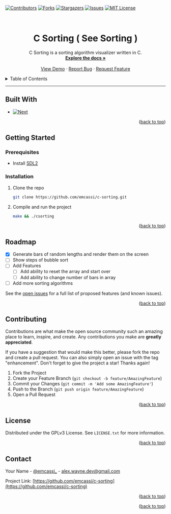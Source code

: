 <!-- Improved compatibility of back to top link: See: https://github.com/othneildrew/Best-README-Template/pull/73 -->
<a name="readme-top"></a>
<!--
*** Thanks for checking out the Best-README-Template. If you have a suggestion
*** that would make this better, please fork the repo and create a pull request
*** or simply open an issue with the tag "enhancement".
*** Don't forget to give the project a star!
*** Thanks again! Now go create something AMAZING! :D
-->



<!-- PROJECT SHIELDS -->
<!--
*** I'm using markdown "reference style" links for readability.
*** Reference links are enclosed in brackets [ ] instead of parentheses ( ).
*** See the bottom of this document for the declaration of the reference variables
*** for contributors-url, forks-url, etc. This is an optional, concise syntax you may use.
*** https://www.markdownguide.org/basic-syntax/#reference-style-links
-->
[![Contributors][contributors-shield]][contributors-url]
[![Forks][forks-shield]][forks-url]
[![Stargazers][stars-shield]][stars-url]
[![Issues][issues-shield]][issues-url]
[![MIT License][license-shield]][license-url]



<!-- PROJECT LOGO -->
<br />
<div align="center">
  <a href="https://github.com/emcassi/c-sorting">
    <!-- <img src="images/logo.png" alt="Logo" width="80" height="80"> -->
  </a>

<h1 align="center">C Sorting ( See Sorting )</h1>

  <p align="center">
    C Sorting is a sorting algorithm visualizer written in C.
    <br />
    <a href="https://github.com/emcassi/c-sorting"><strong>Explore the docs »</strong></a>
    <br />
    <br />
    <a href="https://github.com/emcassi/c-sorting">View Demo</a>
    ·
    <a href="https://github.com/emcassi/c-sorting/issues">Report Bug</a>
    ·
    <a href="https://github.com/emcassi/c-sorting/issues">Request Feature</a>
  </p>
</div>



<!-- TABLE OF CONTENTS -->
<details>
  <summary>Table of Contents</summary>
  <ol>
    <li>
      <a href="#built-with">Built With</a>
    </li>
    <li>
      <a href="#getting-started">Getting Started</a>
      <ul>
        <li><a href="#prerequisites">Prerequisites</a></li>
        <li><a href="#installation">Installation</a></li>
      </ul>
    </li>
    <li><a href="#usage">Usage</a></li>
    <li><a href="#roadmap">Roadmap</a></li>
    <li><a href="#contributing">Contributing</a></li>
    <li><a href="#license">License</a></li>
    <li><a href="#contact">Contact</a></li>
    <li><a href="#acknowledgments">Acknowledgments</a></li>
  </ol>
</details>


<hr/>

## Built With

* [![Next][Next.js]][Next-url]

<p align="right">(<a href="#readme-top">back to top</a>)</p>



<!-- GETTING STARTED -->
## Getting Started

### Prerequisites

* Install <a href="https://wiki.libsdl.org/SDL2/Installation">SDL2</a>

### Installation

1. Clone the repo
   ```sh
   git clone https://github.com/emcassi/c-sorting.git
   ```
2. Compile and run the project
   ```sh
   make && ./csorting
   ```

<p align="right">(<a href="#readme-top">back to top</a>)</p>

<!-- ROADMAP -->
## Roadmap

- [X] Generate bars of random lengths and render them on the screen
- [ ] Show steps of bubble sort
- [ ] Add Features
  - [ ] Add ability to reset the array and start over
  - [ ] Add ability to change number of bars in array
- [ ] Add more sorting algorithms

See the [open issues](https://github.com/emcassi/c-sorting/issues) for a full list of proposed features (and known issues).

<p align="right">(<a href="#readme-top">back to top</a>)</p>



<!-- CONTRIBUTING -->
## Contributing

Contributions are what make the open source community such an amazing place to learn, inspire, and create. Any contributions you make are **greatly appreciated**.

If you have a suggestion that would make this better, please fork the repo and create a pull request. You can also simply open an issue with the tag "enhancement".
Don't forget to give the project a star! Thanks again!

1. Fork the Project
2. Create your Feature Branch (`git checkout -b feature/AmazingFeature`)
3. Commit your Changes (`git commit -m 'Add some AmazingFeature'`)
4. Push to the Branch (`git push origin feature/AmazingFeature`)
5. Open a Pull Request

<p align="right">(<a href="#readme-top">back to top</a>)</p>



<!-- LICENSE -->
## License

Distributed under the GPLv3 License. See `LICENSE.txt` for more information.

<p align="right">(<a href="#readme-top">back to top</a>)</p>



<!-- CONTACT -->
## Contact

Your Name - [@emcassi_](https://twitter.com/emcassi_) - alex.wayne.dev@gmail.com

Project Link: [https://github.com/emcassi/c-sorting](https://github.com/emcassi/c-sorting)

<p align="right">(<a href="#readme-top">back to top</a>)</p>

<p align="right">(<a href="#readme-top">back to top</a>)</p>



<!-- MARKDOWN LINKS & IMAGES -->
<!-- https://www.markdownguide.org/basic-syntax/#reference-style-links -->
[contributors-shield]: https://img.shields.io/github/contributors/emcassi/c-sorting.svg?style=for-the-badge
[contributors-url]: https://github.com/emcassi/c-sorting/graphs/contributors
[forks-shield]: https://img.shields.io/github/forks/emcassi/c-sorting.svg?style=for-the-badge
[forks-url]: https://github.com/emcassi/c-sorting/network/members
[stars-shield]: https://img.shields.io/github/stars/emcassi/c-sorting.svg?style=for-the-badge
[stars-url]: https://github.com/emcassi/c-sorting/stargazers
[issues-shield]: https://img.shields.io/github/issues/emcassi/c-sorting.svg?style=for-the-badge
[issues-url]: https://github.com/emcassi/c-sorting/issues
[license-shield]: https://img.shields.io/github/license/emcassi/c-sorting.svg?style=for-the-badge
[license-url]: https://github.com/emcassi/c-sorting/blob/master/LICENSE
[linkedin-shield]: https://img.shields.io/badge/-LinkedIn-black.svg?style=for-the-badge&logo=linkedin&colorB=555
[linkedin-url]: https://linkedin.com/in/linkedin_username
[product-screenshot]: images/screenshot.png
[Next.js]: https://img.shields.io/badge/sdl-000000?style=for-the-badge
[Next-url]: https://www.libsdl.org/
